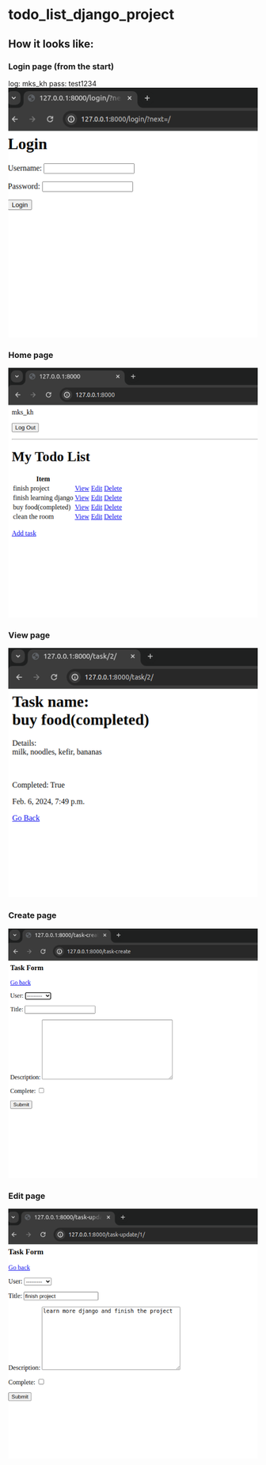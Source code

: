 # todo_list_django_project

## How it looks like:

### Login page (from the start)
log: mks_kh
pass: test1234
![login](./images/login2.png)

### Home page
![home](./images/home2.png)

### View page
![view](./images/view.png)

### Create page
![create](./images/create2.png)

### Edit page
![edit](./images/edit2.png)